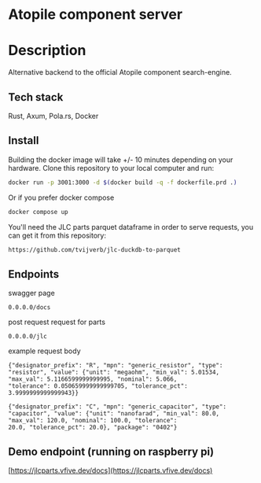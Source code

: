 # Atopile component server

# Description
Alternative backend to the official Atopile component search-engine.

## Tech stack
Rust, Axum, Pola.rs, Docker

## Install
Building the docker image will take +/- 10 minutes depending on your hardware.
Clone this repository to your local computer and run:

```bash
docker run -p 3001:3000 -d $(docker build -q -f dockerfile.prd .)
```

Or if you prefer docker compose
```bash
docker compose up
```

You'll need the JLC parts parquet dataframe in order to serve requests, you can get it from this repository:
```bash
https://github.com/tvijverb/jlc-duckdb-to-parquet
```


## Endpoints
swagger page
```
0.0.0.0/docs
```

post request request for parts
```
0.0.0.0/jlc
```

example request body
```
{"designator_prefix": "R", "mpn": "generic_resistor", "type": "resistor", "value": {"unit": "megaohm", "min_val": 5.01534, "max_val": 5.1166599999999995, "nominal": 5.066,
"tolerance": 0.050659999999999705, "tolerance_pct": 3.9999999999999943}}
```

```
{"designator_prefix": "C", "mpn": "generic_capacitor", "type": "capacitor", "value": {"unit": "nanofarad", "min_val": 80.0, "max_val": 120.0, "nominal": 100.0, "tolerance": 
20.0, "tolerance_pct": 20.0}, "package": "0402"}
```
## Demo endpoint (running on raspberry pi)
[https://jlcparts.vfive.dev/docs](https://jlcparts.vfive.dev/docs)